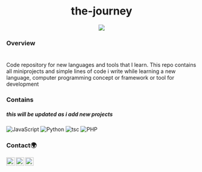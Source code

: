 


<h1 align="center">the-journey</h1>
<div align="center"><img  src='https://media.giphy.com/media/DYGbtrltNhHVX7xZTk/giphy.gif?cid=ecf05e47r2vzkm1jq7ifrd3p6z5hqxtgin9fdto9ozhihc2e&rid=giphy.gif&ct=g' /></div>



### Overview
# 
Code repository for new languages and tools that I learn. This repo contains all miniprojects and simple lines of code i write while learning a new language, computer programming concept or framework or tool for development

### Contains

<!-- This section should list any major frameworks that you built your project using. Here are a few examples.-->
##### this will be updated as i add new projects 
  ![JavaScript](https://img.shields.io/badge/-JavaScript-333333?style=flat&logo=javascript)
  ![Python](https://img.shields.io/badge/-Python-333333?style=flat&logo=python)
  ![tsc](https://img.shields.io/badge/-Typescript-333333?style=flat&logo=typescript)
  ![PHP](https://img.shields.io/badge/-PHP-333333?style=flat&logo=php)




### Contact🌍
[<img align="left" alt="iyanu-show | Twitter" width="22px" src="https://cdn.jsdelivr.net/npm/simple-icons@v5/icons/twitter.svg" />][twitter]
[<img align="left" alt="iyanu-show | LinkedIn" width="22px"  src="https://cdn.jsdelivr.net/npm/simple-icons@v5/icons/linkedin.svg" />][linkedin]
[<img align="left" alt="iyanu-show" width="22px" src="https://cdn.jsdelivr.net/npm/simple-icons@v5/icons/react.svg" />][website]


<br/>

[website]: https://iyanushowportfolio.netlify.app/
[twitter]: https://twitter.com/the_iyanu
[linkedin]: https://www.linkedin.com/in/iyanuoluwa-sowande-0522/

